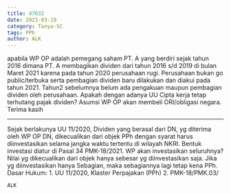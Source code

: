 ```yaml
---
title: 47632
date: 2021-03-19
category: Tanya-SC
tags: PPh
author: ALK
---
```


apabila WP OP adalah pemegang saham PT. A yang berdiri sejak tahun 2016 dimana PT. A membagikan dividen dari tahun 2016 s/d 2019 di bulan Maret 2021 karena pada tahun 2020 perusahaan rugi. Perusahaan bukan go public/terbuka serta pembagian dividen baru dilakukan dan diakui pada tahun 2021. Tahun2 sebelumnya belum ada pengakuan maupun pembagian dividen oleh perusahaan. Apakah dengan adanya UU Cipta kerja tetap terhutang pajak dividen? Asumsi WP OP akan membeli ORI/obligasi negara. Terima kasih

---

Sejak berlakunya UU 11/2020, Dividen yang berasal dari DN, yg diterima oleh WP OP DN, dikecualikan dari objek PPh dengan syarat harus diinvestasikan selama jangka waktu tertentu di wilayah NKRI. Bentuk investasi diatur di Pasal 34 PMK-18/2021. WP akan investasikan seluruhnya? Nilai yg dikecualikan dari objek hanya sebesar yg diinvestasikan saja. Jika yg diinvestasikan hanya Sebagian, maka sebagiannya lagi tetap kena PPh. Dasar Hukum: 1. UU 11/2020, Klaster Perpajakan (PPh) 2. PMK-18/PMK.03/

`ALK`
